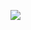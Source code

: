 ![](http://www.plantuml.com/plantuml/proxy?cache=no&src=https://raw.githubusercontent.com/oleksandrblazhko/ai-216-perepelitsya/laboratory-work-7/2-SoftwareDesign/2.7-PlantUML/UML-Activity.puml)
